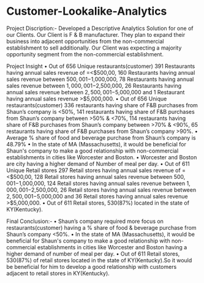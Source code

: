 # Customer-Lookalike-Analytics

Project Discription:- Developed a Descriptive Analytics Solution for one of
our Clients. Our Client is F & B manufacturer. They plan to expand their
business into adjacent opportunities from the non-commercial
establishment to sell additionally. Our Client was expecting a majority
opportunity segment from the non-commercial establishment.

Project Insight
•	Out of 656 Unique restaurants(customer) 391 Restaurants having annual sales revenue of =<$500,00, 160 Restaurants having annual sales revenue between $500,001-$1,000,000, 78 Restaurants having annual sales revenue between $1,000,001-$2,500,000, 26 Restaurants having annual sales revenue between $2,500,001-$5,000,000 and 1 Restaurant having annual sales revenue >$5,000,000.
•	Out of 656 Unique restaurants(customer) 336 restaurants having share of F&B purchases from Shaun’s company is <50%, 141 restaurants having share of F&B purchases from Shaun’s company between >50% & <70%, 114 restaurants having share of F&B purchases from Shaun’s company between >70% & <90%, 65 restaurants having share of F&B purchases from Shaun’s company >90%.
•	Average % share of food and beverage purchase from Shaun’s company is 48.79%
•	In the state of MA (Massachusetts), it would be beneficial for Shaun's company to make a good relationship with non-commercial establishments in cities like Worcester and Boston. 
•	Worcester and Boston are city having a higher demand of Number of meal per day. 
•	Out of 611 Unique Retail stores 297 Retail stores having annual sales revenue of =<$500,00, 128 Retail stores having annual sales revenue between $500,001-$1,000,000, 124 Retail stores having annual sales revenue between $1,000,001-$2,500,000, 26 Retail stores having annual sales revenue between $2,500,001-$5,000,000 and 36 Retail stores having annual sales revenue >$5,000,000.
•	Out of 611 Retail stores, 530(87%) located in  the state of KY(Kentucky).

Final Conclusion:-
•	Shaun’s company required more focus on restaurants(customer) having a % share of food & beverage purchase from Shaun’s company <50%.
•	In the state of MA (Massachusetts), it would be beneficial for Shaun's company to make a good relationship with non-commercial establishments in cities like Worcester and Boston having a higher demand of number of meal per day.
•	Out of 611 Retail stores, 530(87%) of retail stores located in the state of KY(Kentucky).So it would be beneficial for him to develop a good relationship with customers adjacent to retail stores in KY(Kentucky).
